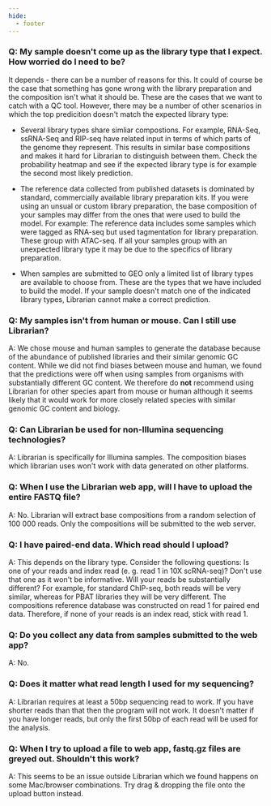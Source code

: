 ```yaml
---
hide:
  - footer
---
```


### Q: My sample doesn't come up as the library type that I expect. How worried do I need to be?

It depends - there can be a number of reasons for this. It could of course be the case that something has gone wrong with the library preparation and the composition isn't what it should be. These are the cases that we want to catch with a QC tool. However, there may be a number of other scenarios in which the top predicition doesn't match the expected library type: 

- Several library types share simliar compostions. For example, RNA-Seq, ssRNA-Seq and RIP-seq have related input in terms of which parts of the genome they represent. This results in similar base compositions and makes it hard for Librarian to distinguish between them. Check the probability heatmap and see if the expected library type is for example the second most likely prediction.

- The reference data collected from published datasets is dominated by standard, commercially available library preparation kits. If you were using an unsual or custom library preparation, the base composition of your samples may differ from the ones that were used to build the model. For example: The reference data includes some samples which were tagged as RNA-seq but used tagmentation for library preparation. These group with ATAC-seq. If all your samples group with an unexpected library type it may be due to the specifics of library preparation.

- When samples are submitted to GEO only a limited list of library types are available to choose from. These are the types that we have included to build the model. If your sample doesn't match one of the indicated library types, Librarian cannot make a correct prediction.



### Q: My samples isn't from human or mouse. Can I still use Librarian?

A: We chose mouse and human samples to generate the database because of the abundance of published libraries and their similar genomic GC content. While we did not find biases between mouse and human, we found that the predictions were off when using samples from organisms with substantially different GC content. We therefore do **not** recommend using Librarian for other species apart from mouse or human although it seems likely that it would work for more closely related species with similar genomic GC content and biology.



### Q: Can Librarian be used for non-Illumina sequencing technologies?

A: Librarian is specifically for Illumina samples. The composition biases which librarian uses won't work with data generated on other platforms.



### Q: When I use the Librarian web app, will I have to upload the entire FASTQ file?

A: No. Librarian will extract base compositions from a random selection of 100 000 reads. Only the compositions will be submitted to the web server.


### Q: I have paired-end data. Which read should I upload?

A: This depends on the library type. Consider the following questions: Is one of your reads and index read (e. g. read 1 in 10X scRNA-seq)? Don't use that one as it won't be informative. Will your reads be substantially different? For example, for standard ChIP-seq, both reads will be very similar, whereas for PBAT libraries they will be very different. The compositions reference database was constructed on read 1 for paired end data. Therefore, if none of your reads is an index read, stick with read 1. 


### Q: Do you collect any data from samples submitted to the web app?

A: No.


### Q: Does it matter what read length I used for my sequencing?

A: Librarian requires at least a 50bp sequencing read to work.  If you have shorter reads than that then the program will not work.  It doesn't matter if you have longer reads,  but only the first 50bp of each read will be used for the analysis.


### Q: When I try to upload a file to web app, fastq.gz files are greyed out. Shouldn't this work?

A: This seems to be an issue outside Librarian which we found happens on some Mac/browser combinations. Try drag & dropping the file onto the upload button instead.






